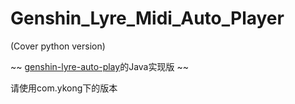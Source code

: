 # Genshin_Lyre_Midi_Auto_Player

(Cover python version)

~~ [genshin-lyre-auto-play](https://github.com/Misaka17032/genshin-lyre-auto-play)的Java实现版 ~~

请使用com.ykong下的版本
